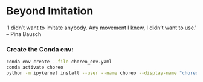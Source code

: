 # Beyond Imitation
'I didn’t want to imitate anybody. Any movement I knew, I didn’t want to use.' – Pina Bausch

### Create the Conda env: 
```sh
conda env create --file choreo_env.yaml
conda activate choreo
python -m ipykernel install --user --name choreo --display-name "choreo" # installs the Conda kernel for use in Jupyter notebooks
```
